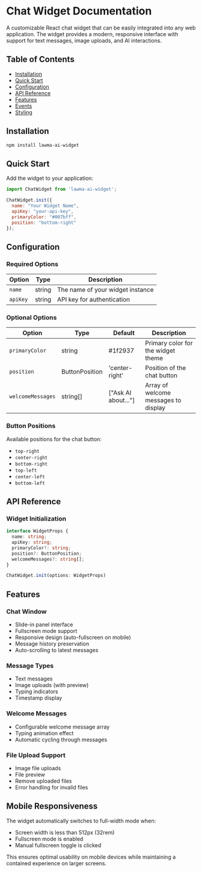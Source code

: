 # Chat Widget Documentation

A customizable React chat widget that can be easily integrated into any web application. The widget provides a modern, responsive interface with support for text messages, image uploads, and AI interactions.

## Table of Contents
- [Installation](#installation)
- [Quick Start](#quick-start)
- [Configuration](#configuration)
- [API Reference](#api-reference)
- [Features](#features)
- [Events](#events)
- [Styling](#styling)

## Installation

```bash
npm install lawma-ai-widget
```

## Quick Start

Add the widget to your application:

```javascript
import ChatWidget from 'lawma-ai-widget';

ChatWidget.init({
  name: "Your Widget Name",
  apiKey: "your-api-key",
  primaryColor: "#007bff",
  position: "bottom-right"
});
```

## Configuration

### Required Options

| Option | Type | Description |
|--------|------|-------------|
| `name` | string | The name of your widget instance |
| `apiKey` | string | API key for authentication |

### Optional Options

| Option | Type | Default | Description |
|--------|------|---------|-------------|
| `primaryColor` | string | #1f2937 | Primary color for the widget theme |
| `position` | ButtonPosition | 'center-right' | Position of the chat button |
| `welcomeMessages` | string[] | ["Ask AI about..."] | Array of welcome messages to display |

### Button Positions

Available positions for the chat button:
- `top-right`
- `center-right`
- `bottom-right`
- `top-left`
- `center-left`
- `bottom-left`

## API Reference

### Widget Initialization

```typescript
interface WidgetProps {
  name: string;
  apiKey: string;
  primaryColor?: string;
  position?: ButtonPosition;
  welcomeMessages?: string[];
}

ChatWidget.init(options: WidgetProps)
```


## Features

### Chat Window
- Slide-in panel interface
- Fullscreen mode support
- Responsive design (auto-fullscreen on mobile)
- Message history preservation
- Auto-scrolling to latest messages

### Message Types
- Text messages
- Image uploads (with preview)
- Typing indicators
- Timestamp display

### Welcome Messages
- Configurable welcome message array
- Typing animation effect
- Automatic cycling through messages

### File Upload Support
- Image file uploads
- File preview
- Remove uploaded files
- Error handling for invalid files


## Mobile Responsiveness

The widget automatically switches to full-width mode when:
- Screen width is less than 512px (32rem)
- Fullscreen mode is enabled
- Manual fullscreen toggle is clicked

This ensures optimal usability on mobile devices while maintaining a contained experience on larger screens.
